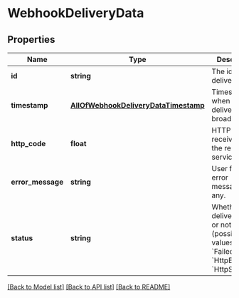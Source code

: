 # WebhookDeliveryData

## Properties
Name | Type | Description | Notes
------------ | ------------- | ------------- | -------------
**id** | **string** | The id of the delivery | [optional] 
**timestamp** | [**AllOfWebhookDeliveryDataTimestamp**](AllOfWebhookDeliveryDataTimestamp.md) | Timestamp of when the delivery got broadcasted | [optional] 
**http_code** | **float** | HTTP code received by the remote service, if any. | [optional] 
**error_message** | **string** | User friendly error message, if any. | [optional] 
**status** | **string** | Whether the delivery failed or not (possible values are: &#x60;Failed&#x60;, &#x60;HttpError&#x60;, &#x60;HttpSuccess&#x60;) | [optional] 

[[Back to Model list]](../../README.md#documentation-for-models) [[Back to API list]](../../README.md#documentation-for-api-endpoints) [[Back to README]](../../README.md)

